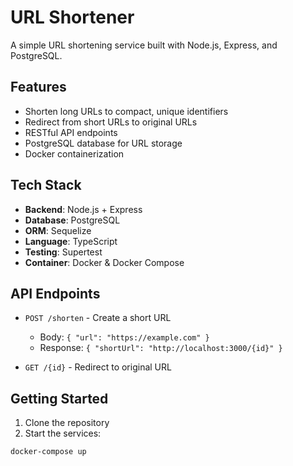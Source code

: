 # URL Shortener

A simple URL shortening service built with Node.js, Express, and PostgreSQL.

## Features

- Shorten long URLs to compact, unique identifiers
- Redirect from short URLs to original URLs
- RESTful API endpoints
- PostgreSQL database for URL storage
- Docker containerization

## Tech Stack

- **Backend**: Node.js + Express
- **Database**: PostgreSQL
- **ORM**: Sequelize
- **Language**: TypeScript
- **Testing**: Supertest
- **Container**: Docker & Docker Compose

## API Endpoints

- `POST /shorten` - Create a short URL

  - Body: `{ "url": "https://example.com" }`
  - Response: `{ "shortUrl": "http://localhost:3000/{id}" }`

- `GET /{id}` - Redirect to original URL

## Getting Started

1. Clone the repository
2. Start the services:

```bash
docker-compose up
```
